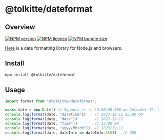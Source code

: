 # @tolkitte/dateformat

## Overview

[![NPM version](https://img.shields.io/npm/v/@tolkitte/dateformat)][npm-url]
[![NPM license](https://img.shields.io/npm/l/@tolkitte/dateformat)][npm-url]
[![NPM bundle size](https://img.shields.io/bundlephobia/minzip/@tolkitte/dateformat)][npm-url]

[Here][npm-url] is a date formatting library for Node.js and browsers.
## Install

```bash
npm install @tolkitte/dateformat
```

## Usage

```js
import format from '@tolkitte/dateformat';

const date = new Date() // Suppose it is 13:00:00.000 on December 12, 2023
console.log(format(date, "datetime"))    // 2023-12-12 13:00:00
console.log(format(date, "date"))        // 2023-12-12
console.log(format(date, "time"))        // 13:00:00
console.log(format(date, "yyyy/MM/dd"))  // 2023/12/12
console.log(format(date, dateInfo => dateInfo.SSS))   // 000
```

[npm-url]: https://www.npmjs.com/package/@tolkitte/dateformat
